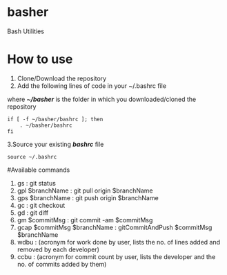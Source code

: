 # basher
Bash Utilities


# How to use
1. Clone/Download the repository
2. Add the following lines of code in your ~/.bashrc file 

where ***~/basher*** is the folder in which you downloaded/cloned the repository

```
if [ -f ~/basher/bashrc ]; then
    . ~/basher/bashrc
fi
```
 3.Source your existing ***bashrc*** file 
```
source ~/.bashrc
```


#Available commands
1. gs : git status
2. gpl $branchName :  git pull origin $branchName
3. gps $branchName : git push origin $branchName
4. gc : git checkout
5. gd : git diff
6. gm $commitMsg : git commit -am $commitMsg
7. gcap $commitMsg $branchName : gitCommitAndPush $commitMsg $branchName
8. wdbu : (acronym for work done by user, lists the no. of lines added and removed by each developer)
9. ccbu : (acronym for commit count by user, lists the developer and the no. of commits added by them)
 